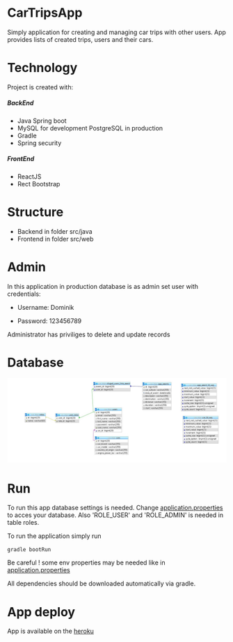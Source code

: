 # CarTripsApp

Simply application for creating and managing car trips with other users. App provides lists of created trips, users and their cars.

# Technology
Project is created with:

##### BackEnd
* Java Spring boot
* MySQL for development PostgreSQL in production
* Gradle
* Spring security
##### FrontEnd
* ReactJS
* Rect Bootstrap


# Structure
* Backend in folder src/java
* Frontend in folder src/web

# Admin

In this application in production database is as admin set user with credentials:
* Username: Dominik

* Password: 123456789

Administrator has priviliges to delete and update records

# Database
![Database schema](/Schema.jpg)


# Run
To run this app database settings is needed.
Change  [application.properties](https://github.com/Domel303/CarTripsApp/blob/master/src/main/resources/application.properties) to acces your database. Also 'ROLE_USER' and 'ROLE_ADMIN' is needed in table roles.

To run the application simply run
```
gradle bootRun
```
Be careful ! some env properties may be needed like in  [application.properties](https://github.com/Domel303/CarTripsApp/blob/master/src/main/resources/application.properties)

All dependencies should be downloaded automatically via gradle.

# App deploy
App is available on the [heroku](https://car-trips.herokuapp.com/)



